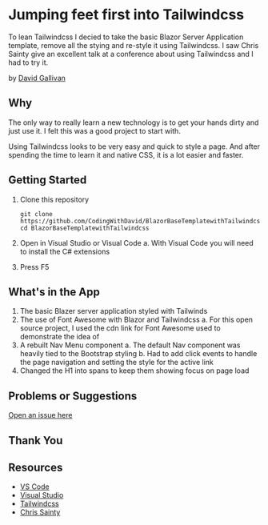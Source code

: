 # Jumping feet first into Tailwindcss

To lean Tailwindcss I decied to take the basic Blazor Server Application template, remove all the stying and re-style it using Tailwindcss.  I saw Chris Sainty give an excellent talk at a conference about using Tailwindcss and I had to try it.

by [David Gallivan](http://twitter.com/CodingwithDavid)


## Why

The only way to really learn a new technology is to get your hands dirty and just use it.  I felt this was a good project to start with.

Using Tailwindcss looks to be very easy and quick to style a page.  And after spending the time to learn it and native CSS, it is a lot easier and faster.

## Getting Started

1. Clone this repository

   ```Command Line
   git clone https://github.com/CodingWithDavid/BlazorBaseTemplatewithTailwindcss
   cd BlazorBaseTemplatewithTailwindcss
   ```

1.	Open in Visual Studio or Visual Code
   a.	With Visual Code you will need to install the C# extensions
2.	Press F5

## What's in the App

1. The basic Blazer server application styled with Tailwinds
2. The use of Font Awesome with Blazor and Tailwindcss
   a. For this open source project, I used the cdn link for Font Awesome used to demonstrate the idea of 
3. A rebuilt Nav Menu component
   a. The default Nav component was heavily tied to the Bootstrap styling
   b. Had to add click events to handle the page navigation and setting the style for the active link
4. Changed the H1 into spans to keep them showing focus on page load



## Problems or Suggestions

[Open an issue here]( https://github.com/CodingWithDavid/BlazorOwnComponetLib/issues)

## Thank You


## Resources

- [VS Code](https://code.visualstudio.com)
- [Visual Studio]( https://visualstudio.microsoft.com/)
- [Tailwindcss](https://tailwindcss.com)
- [Chris Sainty](https://chrissainty.com/adding-tailwind-css-v3-to-a-blazor-app/)



